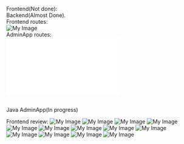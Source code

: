 Frontend(Not done):
<br>
Backend(Almost Done).
<br>
Frontend routes:
<br>
![My Image](review/Frontend_routes.png)
<br>
AdminApp routes:
<br>
![My Image](review/AdminApp_routes.pdf)

<br>
Java AdminApp(In progress)

Frontend review:
![My Image](review/1.png)
![My Image](review/2.png)
![My Image](review/3.png)
![My Image](review/4.png)
![My Image](review/5.png)
![My Image](review/6.png)
![My Image](review/7.png)
![My Image](review/8.png)
![My Image](review/9.png)
![My Image](review/10.png)
![My Image](review/11.png)
![My Image](review/12.png)
![My Image](review/13.png)
